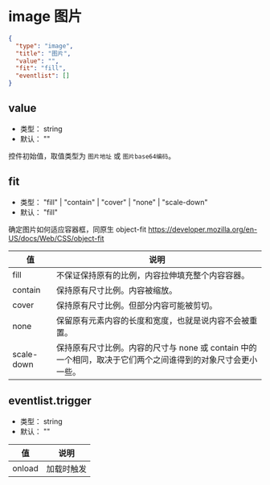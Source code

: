 # image 图片

```json
{
  "type": "image",
  "title": "图片",
  "value": "",
  "fit": "fill",
  "eventlist": []
}
```


## value
+ 类型： string
+ 默认： ""

控件初始值，取值类型为 `图片地址` 或 `图片base64编码`。

## fit
+ 类型： "fill" | "contain" | "cover" | "none" | "scale-down"
+ 默认： "fill"

确定图片如何适应容器框，同原生 object-fit https://developer.mozilla.org/en-US/docs/Web/CSS/object-fit

| 值 | 说明 |
| ---- | ---- |
| fill | 不保证保持原有的比例，内容拉伸填充整个内容容器。 |
| contain | 保持原有尺寸比例。内容被缩放。 |
| cover | 保持原有尺寸比例。但部分内容可能被剪切。 |
| none | 保留原有元素内容的长度和宽度，也就是说内容不会被重置。 |
| scale-down | 保持原有尺寸比例。内容的尺寸与 none 或 contain 中的一个相同，取决于它们两个之间谁得到的对象尺寸会更小一些。 |

## eventlist.trigger
+ 类型： string
+ 默认： ""

| 值 | 说明 |
| ---- | ---- |
| onload | 加载时触发 |
